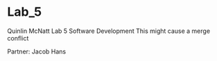 # Lab_5
Quinlin McNatt
Lab 5 Software Development
This might cause a merge conflict


Partner: Jacob Hans